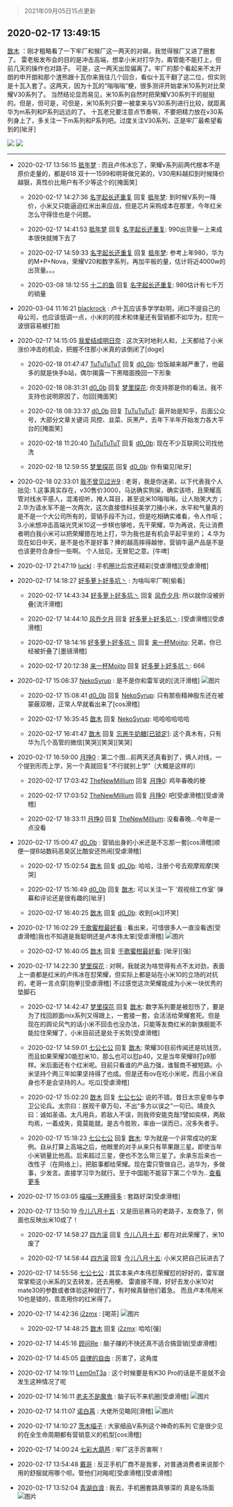 > 2021年09月05日15点更新
<link rel="stylesheet" href="https://cdn.jsdelivr.net/gh/taotie6/sampleJSON@main/css/photo_show.css">


 ## 2020-02-17 13:49:15 

 [㪚木](https://www.coolapk.com/feed/16564587?shareKey=OGI0MjFiYzZmMDU1NjEzMTc1MjE~) ：刚才粗略看了一下牢厂和猴厂这一两天的对飙，我觉得猴厂又进了圈套了。
雷老板发布会的目的是冲击高端，想拿小米对打华为，甭管能不能打上，但前几天的操作也对路子。
可是，这一两天出现偏离了。牢厂的那个看起来不太开朗的申开朗和那个渣熊跟十瓦你来我往几个回合，看似十瓦干翻了这二位<!--break-->，但实则是十瓦入套了。这两天，因为十瓦的“嗡嗡嗡”梗，很多测评开始拿米10系列对比荣耀V30系列了。
当然结论显而易见，米10系列自然时把荣耀V30系列干的挺挺的。但是，但可是，可但是，米10系列只要一被拿来与V30系列进行比较，就距离华为m系列和P系列远远的了。
十瓦老兄要注意点节奏啊，不要把精力放在v30系列身上了，多关注一下m系列和P系列吧。过度关注V30系列，正是牢厂最希望看到的[呲牙] 

<div class="album">
<img class="img-item" src="https://image.coolapk.com/feed/2019/0323/20/1203330_1553345128_7716@270x286.jpg" />
<img class="img-item" src="https://image.coolapk.com/feed/2020/0217/13/1081091_b6504f69_8554_3863@1080x963.jpeg" />
</div>

 ------- 

- 2020-02-17 13:56:15 [抵年梦](uid=520392) : 而且卢伟冰忘了，荣耀v系列前两代根本不是原价走量的，都是618 双十一1599和明哥做兄弟的，V30用料越扣到时候降价越狠，真性价比用户有不少等这个的[掩面笑] 

    - 2020-02-17 14:27:36 [名字起长还重复](uid=485854) 回复 [抵年梦](uid=520392): 到时候V系列一降价，小米又只能逼迫红米出来应战，但是芯片采购成本在那里，今年红米怎么守得住也是个问题。 

    - 2020-02-17 14:41:53 [抵年梦](uid=520392) 回复 [名字起长还重复](uid=485854): 990出货量一上来成本很快就摊下去了 

    - 2020-02-17 14:59:33 [名字起长还重复](uid=485854) 回复 [抵年梦](uid=520392): 参考上年980，华为的M+P+Nova，荣耀V20和数字系列，再加平板的量，估计将近4000w的出货量。。。 

    - 2020-03-08 18:12:55 [十二的鱼](uid=2273162) 回复 [名字起长还重复](uid=485854): 980估计有七千万的销量 

- 2020-03-04 11:16:21 [blackrock](uid=738951) : 卢十瓦应该多学学赵明，闭口不提自己的母公司，也应该低调一点，小米的的技术和体量还有营销都不如华为，怼完一波很容易被打脸 

- 2020-02-17 14:15:05 [我爱结成明日奈](uid=1772977) : 这次天时地利人和，上天都给了小米涨价冲击的机会，把握不住那小米真的该倒闭了[doge] 

    - 2020-02-18 01:47:47 [TuTuTuTuT](uid=1433312) 回复 [d0_0b](uid=466123): 恰饭越来越严重了，他最多的就是快手b站，偶尔揭露一下黑暗面挽回一下形象 

    - 2020-02-18 08:31:31 [d0_0b](uid=466123) 回复 [梦里探花](uid=836750): 你支持那是你的看法，我不支持也说明原因了，勿回[掩面笑] 

    - 2020-02-18 08:33:37 [d0_0b](uid=466123) 回复 [TuTuTuTuT](uid=1433312): 最开始是知乎，后面公众号，大部分文章关键词 风控、韭菜、灰黑产，去年下半年开始发力各大平台的[掩面笑] 

    - 2020-02-18 11:20:40 [TuTuTuTuT](uid=1433312) 回复 [d0_0b](uid=466123): 现在不少互联网公司找他洗 

    - 2020-02-18 12:59:55 [梦里探花](uid=836750) 回复 [d0_0b](uid=466123): 你有偏见[呲牙] 

- 2020-02-18 02:33:01 [我不曾见过光9](uid=1784401) : 老哥，我是你迷弟，以下代表我个人拙见:
1.这事真实存在，v30售价3000，马达确实狗屎，确实该喷，且荣耀高管对线水平感人，混淆视听，掩人耳目，甚至说米10嗡嗡嗡，让人贻笑大方；
2.华为请水军不是一次两次，这次直接借科技美学刀捅小米，水平和气量真的是不是一个大公司所有的<!--break-->，营销手段不为过，但是吃相确实难看，令人作呕；
3.小米想冲击高端光凭米10这一步棋也够呛，先干荣耀，华为再说，先让消费者明白我小米可以把荣耀摁在地上打，华为我也是有机会平起平坐的；
4.华为现在如日中天，是不是也不是好事？捧的越高摔得越惨，营销牛逼产品是不是也该更符合身份一些啊。
个人拙见，无冒犯之意。[牛啤] 

- 2020-02-17 21:47:19 [luckl](uid=1532902) : 手机圈比后宫还精彩[受虐滑稽][受虐滑稽] 

- 2020-02-17 14:18:27 [好多萝卜好多坑丶](uid=1089693) : 为啥叫牢厂啊[偷看] 

    - 2020-02-17 14:43:34 [好多萝卜好多坑丶](uid=1089693) 回复 [风乔夕月](uid=2725527): 所以就你没被折叠[流汗滑稽] 

    - 2020-02-17 14:44:10 [风乔夕月](uid=2725527) 回复 [好多萝卜好多坑丶](uid=1089693): [受虐滑稽][受虐滑稽] 

    - 2020-02-17 18:14:16 [好多萝卜好多坑丶](uid=1089693) 回复 [来一杯Mojito](uid=718339): 兄弟，你已经被折叠了[墨镜滑稽] 

    - 2020-02-17 20:12:38 [来一杯Mojito](uid=718339) 回复 [好多萝卜好多坑丶](uid=1089693): 666 

- 2020-02-17 15:06:37 [NekoSyrup](uid=1868243) : 是不是你和雷军说的[流汗滑稽] ![图片](https://image.coolapk.com/feed/2020/0217/15/1868243_3cb34daf_3197_1381@1080x2160.jpeg)

    - 2020-02-17 15:08:41 [d0_0b](uid=466123) 回复 [NekoSyrup](uid=1868243): 只有那些精神股东还在被蒙蔽双眼，正常人早就看出来了[cos滑稽] 

    - 2020-02-17 16:35:45 [㪚木](uid=1081091) 回复 [NekoSyrup](uid=1868243): 哈哈哈哈哈哈 

    - 2020-02-17 16:41:47 [㪚木](uid=1081091) 回复 [忘崽牛奶糖[已锁定]](uid=1061733): 这个真木有，只有华为几个高管的微信[笑哭][笑哭][笑哭] 

- 2020-02-17 16:59:00 [月挣0](uid=2517331) : 第二个图...前两天还真看到了，俩人对线，一个提到形而上学，另一个真就回复“不行就别上学”（大概是这样的） 

    - 2020-02-17 17:03:42 [TheNewMillium](uid=2972072) 回复 [月挣0](uid=2517331): 鸡年春晚的梗 

    - 2020-02-17 17:03:52 [TheNewMillium](uid=2972072) 回复 [月挣0](uid=2517331): 吧[受虐滑稽][受虐滑稽] 

    - 2020-02-17 18:33:11 [月挣0](uid=2517331) 回复 [TheNewMillium](uid=2972072): 没看春晚...今年是一点没看 

- 2020-02-17 15:00:47 [d0_0b](uid=466123) : 营销出身的小米还是不忘那一套[cos滑稽]顺便一提B站数码恶臭区比酷安还热闹[受虐滑稽] 

    - 2020-02-17 15:02:54 [㪚木](uid=1081091) 回复 [d0_0b](uid=466123): 哈哈，注册个号去观摩观摩[笑哭] 

    - 2020-02-17 15:16:49 [d0_0b](uid=466123) 回复 [㪚木](uid=1081091): 可以关注一下 &#039;观视频工作室&#039; 弹幕和评论还是很有趣的[呲牙] 

    - 2020-02-17 16:40:25 [㪚木](uid=1081091) 回复 [d0_0b](uid=466123): 收到[ok][坏笑] 

- 2020-02-17 16:02:29 [千歌蜜柑最好看](uid=1256624) : 看出来，可惜很多人一直没看透[受虐滑稽]我也不知道是我聪明还是卢本伟太笨[受虐滑稽] ![图片](https://image.coolapk.com/feed/2020/0217/16/1256624_10acc047_6549_2767@1440x658.jpeg)

    - 2020-02-17 16:40:05 [㪚木](uid=1081091) 回复 [千歌蜜柑最好看](uid=1256624): [呲牙][强] 

- 2020-02-17 14:22:30 [梦里探花](uid=836750) : 对啊，我就说为啥觉得有点不太对劲，表面上一直都是红米的卢伟冰在怼荣耀，但实际上都是站在小米10的立场的对抗的，老哥一言点穿[抱拳][受虐滑稽]
不过感觉这次荣耀能成为小米一块优秀的垫脚石 

    - 2020-02-17 14:42:47 [梦里探花](uid=836750) 回复 [㪚木](uid=1081091): 数字系列要是被怼伤了，要是为了找回颜面mix系列又得跟上，一套接一套，会活活给荣耀套死。但是现在的舆论风气的话小米不回击也没办法，只能等友商红米的新旗舰能不能拉住荣耀了，小米目前还是处于劣势[受虐滑稽] 

    - 2020-02-17 14:59:01 [七公七公](uid=1763604) 回复 [㪚木](uid=1081091): 荣耀30目前传闻还是坑钱货，而且如果荣耀30能怼米10，那么也可以怼p40，又是当年荣耀8打p9那样。米后面还有个红米呢。目前只看谁的产品力强，谁智商不被短路。小米坚持个两三年如果坚持得了也成。但是还有ov在吃小米呢，而且小米自身也不是会坚持的人。吃瓜[受虐滑稽] 

    - 2020-02-17 15:02:20 [㪚木](uid=1081091) 回复 [七公七公](uid=1763604): 说的不错。昔日太宗皇帝与李卫公论兵。太宗曰：朕观千章万句，不出“多方以误之”一句已。靖良久曰：诚如圣语。太凡用兵，若敌人不误，则我师安能克哉?譬如奕棋，两敌均焉，一着成失，竟莫能就。是古今胜败，率由一误而已，况多失者乎。 

    - 2020-02-17 15:18:23 [七公七公](uid=1763604) 回复 [㪚木](uid=1081091): 华为就是一个非常成功的案例。自从打算上高端之后，他眼里的对手从来只有苹果跟三星。即使当年小米销量比他高。后来超过三星，便也不怎么带三星了。余承东后来也一改性子（在网络上）。把脏事都给荣耀。现在雷只管做自己，追华为，多做事，少发言。直接学习华为就行。至于中国能不能容下第二个华为.. <a href="/feed/replyList?id=112048776">查看更多</a> 

- 2020-02-17 15:03:05 [喵喵一天睡得多](uid=1270287) : 套路好深[受虐滑稽] 

- 2020-02-17 13:50:19 [今儿八月十五](uid=565004) : 又是田忌赛马的老路子，友商急了，侧面也反映出米10成了！ 

    - 2020-02-17 14:58:27 [四方滚](uid=851755) 回复 [今儿八月十五](uid=565004): 都在对此荣耀了，米10废了 

    - 2020-02-17 14:58:44 [四方滚](uid=851755) 回复 [今儿八月十五](uid=565004): 小米又把自己玩进去了 

- 2020-02-17 14:55:56 [七公七公](uid=1763604) : 其实本来卢本伟怼荣耀怼的好好的，雷军跟常掌柜这小米系的又去转发，还去用梗。
雷直接不理，好好去发小米10对mate30的参数或者体验这种就行了，有时候真替他们着急。
而且卢本伟用米10也是错的，乖乖用你的红米得了。 

- 2020-02-17 14:42:36 [i2zmx](uid=657823) : [喝茶] ![图片](https://image.coolapk.com/feed/2020/0217/14/657823_bd1f7236_1755_6582@1080x448.jpeg)

    - 2020-02-17 14:48:25 [㪚木](uid=1081091) 回复 [i2zmx](uid=657823): 哈哈[强] 

- 2020-02-17 14:45:16 [顾问Re](uid=886479) : 脑子赚的不快还真不适合搞营销[受虐滑稽] 

- 2020-02-17 14:45:05 [自律的自由](uid=578228) : 厉害了，这角度 

- 2020-02-17 14:19:11 [Lem0nT3a](uid=2080845) : 这个时候要是有K30 Pro的话是不是就不会发生这种情况了呢 

- 2020-02-17 14:16:11 [老夫不是魔鬼](uid=872069) : 脑子玩不来机圈[受虐滑稽] ![图片](https://image.coolapk.com/feed/2020/0217/14/872069_7ac53dbd_9751_0033@320x240.gif)

- 2020-02-17 14:11:07 [诺白苒](uid=557649) : 大佬所见略同[滑稽] ![图片](https://image.coolapk.com/feed/2020/0217/14/557649_155e7635_9866_6076@2048x740.png)

- 2020-02-17 14:10:27 [茨木喵子](uid=2155035) : 大家细品V系列这个神奇的系列
它是很少见的在全生命周期都有营销意义的机型[cos滑稽] 

- 2020-02-17 14:00:24 [七彩大葫芦](uid=1957780) : 牢厂这手厉害啊！ 

- 2020-02-17 13:54:48 [戴哥](uid=2483039) : 反正手机厂商不是我爹，对普通消费者来说那个用的舒服就用哪个呗。管他们对飚呢[受虐滑稽][受虐滑稽] 

- 2020-02-17 13:52:04 [青湖白浪](uid=1494466) : 我去，手机圈套路真够深的
真是名场面 ![图片](https://image.coolapk.com/feed/2020/0217/13/1494466_ec56641b_8723_1083@240x240.jpeg)

